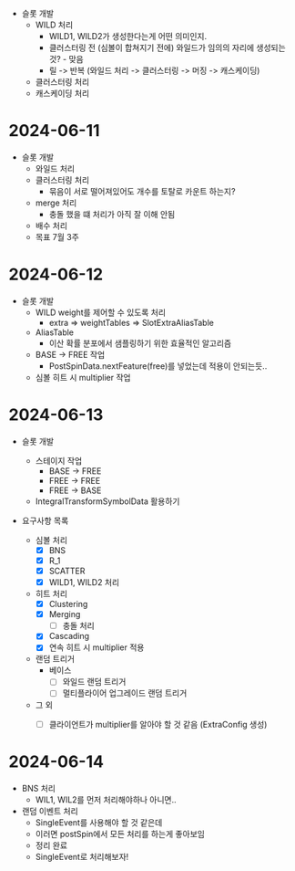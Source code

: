 - 슬롯 개발
	- WILD 처리
		- WILD1, WILD2가 생성한다는게 어떤 의미인지.
		- 클러스터링 전 (심볼이 합쳐지기 전에) 와일드가 임의의 자리에 생성되는 것? - 맞음
		- 릴 -> 반복 (와일드 처리 -> 클러스터링 -> 머징 -> 캐스케이딩)
	- 클러스터링 처리
	- 캐스케이딩 처리


# 2024-06-11

- 슬롯 개발
	- 와일드 처리
	- 클러스터링 처리
		- 묶음이 서로 떨어져있어도 개수를 토탈로 카운트 하는지?
	- merge 처리
		- 충돌 했을 떄 처리가 아직 잘 이해 안됨
	- 배수 처리
	- 목표 7월 3주

# 2024-06-12

- 슬롯 개발
	- WILD weight를 제어할 수 있도록 처리
		- extra => weightTables => SlotExtraAliasTable
	- AliasTable
		- 이산 확률 분포에서 샘플링하기 위한 효율적인 알고리즘
	- BASE -> FREE 작업
		- PostSpinData.nextFeature(free)를 넣었는데 적용이 안되는듯..
	- 심볼 히트 시 multiplier 작업


# 2024-06-13

- 슬롯 개발
	- 스테이지 작업
		- BASE -> FREE
		- FREE -> FREE
		- FREE -> BASE
	- IntegralTransformSymbolData 활용하기

- 요구사항 목록
	- 심볼 처리
		- [x] BNS
		- [x] R_1
		- [x] SCATTER
		- [x] WILD1, WILD2 처리
	- 히트 처리
		- [x] Clustering
		- [x] Merging
			- [ ] 충돌 처리
		- [x] Cascading
		- [x] 연속 히트 시 multiplier 적용
	- 랜덤 트리거
		- 베이스
			- [ ] 와일드 랜덤 트리거
			- [ ] 멀티플라이어 업그레이드 랜덤 트리거
	- 그 외
		- [ ] 클라이언트가 multiplier를 알아야 할 것 같음 (ExtraConfig 생성)


# 2024-06-14

- BNS 처리
	- WIL1, WIL2를 먼저 처리해야하나 아니면..
- 랜덤 이벤트 처리
	- SingleEvent를 사용해야 할 것 같은데
	- 이러면 postSpin에서 모든 처리를 하는게 좋아보임
	- 정리 완료
	- SingleEvent로 처리해보자!